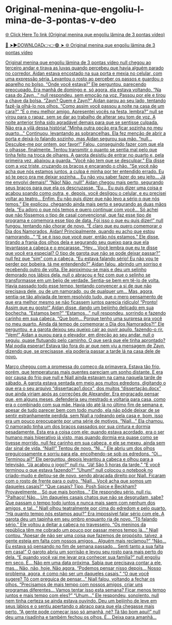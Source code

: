 # Original-menina-que-engoliu-l-mina-de-3-pontas-v-deo

<a href="https://skyhighway.sbs/rhgtfh"> 🌐 Click Here To link (Original menina que engoliu lâmina de 3 pontas vídeo)

🔴 ➤►DOWNLOAD👉👉🟢 ➤  <a href="https://skyhighway.sbs/rhgtfh"> 🌐 Original menina que engoliu lâmina de 3 pontas vídeo

Original menina que engoliu lâmina de 3 pontas vídeo
null chegou ao terceiro andar e tirava as luvas quando percebeu que havia alguém parado no corredor. Aidan estava encostado na sua porta e mexia no celular, com uma expressão séria. Levantou o rosto ao perceber os passos e guardou o aparelho no bolso.
“Onde você estava?” Ele perguntou, parecendo preocupado.
Era manhã de domingo e, só agora, ela estava voltando.
“Na casa do Zayn...” null respondeu, sem emoção na voz. Passou por ele e tirou a chave da bolsa.
“Zayn? Quem é Zayn?” Aidan parou ao seu lado, tentando fazê-la olhá-lo nos olhos. “Como assim você passou a noite na casa de um cara?”
“É o meu melhor amigo. Apresentei vocês na festa, lembra?” null se virou para o rapaz, sem se dar ao trabalho de alterar seu tom de voz. A noite anterior tinha sido agradável demais para que se sentisse culpada. Não era a vilã dessa história! “Minha outra opção era ficar sozinha no meu quarto...” Continuou, levantando as sobrancelhas.
Ela fez menção de abrir a porta e deixá-lo falando sozinho, mas Aidan segurou sua mão.
“null... Desculpe-me por ontem, por favor!” Falou, conseguindo fazer com que ela o olhasse, finalmente. Tentou transmitir o quanto se sentia mal pelo que tinha feito na troca de olhares.
A garota desistiu de entrar no quarto e, pela primeira vez, abaixou a guarda.
“Você não tem que se desculpar.” Ela disse com a voz triste, cruzando os braços e encarando o chão. “Se você não acha que nós estamos juntos, a culpa é minha por ter entendido errado. Eu só te peço pra me deixar sozinha... Eu não vou saber fazer do seu jeito... Já me envolvi demais!”
“Não! Não, null!” Aidan chegou mais perto, segurando seus braços para que ela os descruzasse. “Eu... Eu quis dizer uma coisa e acabou soando como outra, e, depois, você desligou o celular, e eu precisei voltar ao teatro... Enfim. Eu não quis dizer que não levo a sério o que nós temos.” Ele explicou, chegando ainda mais perto e segurando as duas mãos dela. “Eu adoro o que nós temos e quero continuar com você... Só achei que não fôssemos o tipo de casal convencional, que faz esse tipo de programa e comemora esse tipo de data. Foi isso o que eu quis dizer!”
null fungou, tentando não chorar de novo.
“É claro que eu quero comemorar o Dia dos Namorados, Aidan! Principalmente, quando eu acho que estou namorando...”
“E se é isso que você quer, então nós estamos.” Ele disse, tirando a franja dos olhos dela e segurando seu queixo para que ela levantasse a cabeça e o encarasse. “Hey... Você lembra que eu te disse que você era especial? O tipo de garota que não se pode deixar passar?” null fez que “sim” com a cabeça. “Eu estava falando sério! Eu não vou te perder por bobeira, tá me entendendo?” Aidan falou, abrindo um sorriso e recebendo outro de volta.
Ele aproximou-se mais e deu um selinho demorado nos lábios dela. null o abraçou e fez com que o selinho se transformasse em um beijo de verdade. Sentia-se bem em tê-lo de volta. Havia passado todo esse tempo, tentando convencer a si de que não precisava dele, ou de um namorado, ou de qualquer um... Mas, agora, sentia-se tão aliviada de terem resolvido tudo, que o mero pensamento de que era melhor mesmo se não ficassem juntos parecia ridículo!
“Pronto! Assim que eu gosto!” Aidan disse, dando um beijinho delicado em sua bochecha. “Estamos bem?”
“Estamos...” null respondeu, sorrindo e fazendo carinho em sua cabeça.
“Que bom... Porque tenho uma surpresa pra você no meu quarto. Ainda dá tempo de comemorar o Dia dos Namorados?!” Ele perguntou, e a garota deixou seu queixo cair ao ouvir aquilo, fazendo-o rir. “Vem!” Aidan a puxou para o elevador, em direção ao seu andar.
null o seguiu, quase flutuando pelo caminho.
O que será que ele tinha aprontado? Mal podia esperar!
Estava tão fora do ar que nem viu a mensagem de Zayn, dizendo que, se precisasse, ela poderia passar a tarde lá na casa dele de novo.

Março chegou com a promessa do começo da primavera. Estava tão frio, porém, que temperaturas mais quentes pareciam um sonho distante. E era por causa do frio que null e Niall ainda estavam na cama naquela tarde de sábado. A garota estava sentada em meio aos muitos edredons, digitando o que era o seu arquivo “dissertacao1.docx”, dos muitos “dissertação.docx” que ainda viriam após as correções de Alexander.
Era engraçado pensar que, em alguns meses, defenderia seu mestrado e voltaria para casa, como era o combinado com sua mãe. Havia ido até lá no último fim de semana e, apesar de tudo parecer bem com todo mundo, ela não pôde deixar de se sentir estranhamente perdida, sem Niall a rodeando pela casa e, bom, isso era um pouco preocupante por uma série de motivos.
“Niall...” Ela chamou. O namorado tinha um dos braços passados por sua cintura e dormia pesadamente. Esta era a coisa com ele: quando estava acordado, era o ser humano mais hiperativo já visto, mas quando dormia era quase como se tivesse morrido. null fez carinho em sua cabeça, e ele se mexeu, ainda sem dar sinal de vida. “Niall!” Tentou de novo. “Ni...”
Ele abriu um dos olhos preguiçosamente e sorriu para ela, encolhendo-se sob os edredons.
“Oi... Terminou aí?” Ele perguntou, depois levantou a cabeça e olhou para a televisão. “Já acabou o jogo?”
null riu.
“Já! São 5 horas da tarde.”
“E você terminou o que estava fazendo?”
“Uhum!” null colocou o notebook no criado-mudo e deitou-se de novo, sendo abraçada direito por Niall. Ficaram com o rosto de frente para o outro. “Niall... Você acha que somos um daqueles casais?”
“Que casais? Tipo, Posh Spice e Beckham? Provavelmente... Só que mais bonitos...” Ele respondeu sério.
null riu.
“Palhaço! Não... Um daqueles casais chatos que não se desgrudam, sabe? Que passam o tempo todo juntos e nunca mais saem com nenhum dos amigos, e tal...”
Niall olhou teatralmente por cima do edredom e pelo quarto.
“Há quanto tempo nós estamos aqui?”
Era impossível falar sério com ele. A garota deu um tapinha em seu ombro enquanto ria de novo.
“Tô falando sério.”
Ele voltou a deitar a cabeça no travesseiro.
“Os meninos da república têm me cobrado um pouco por passar menos tempo lá...” Niall contou. “Apesar de não ser uma coisa que fazemos de propósito, talvez, a gente esteja em falta com nossos amigos... Alguém mais reclamou?”
“Não... Eu estava só pensando no fim de semana passado... Senti tanto a sua falta em casa!”
O garoto abriu um sorrisão e levou seu rosto para mais perto do dela.
“E quando você vai me levar pra conhecer sua família?”
null engoliu em seco. É... Não em uma data próxima. Sabia que precisava contar a ele, mas... Não, não, hoje. Não agora.
“Podemos pensar nisso depois... Nosso problema, agora, é como não ser um daqueles casais.”
“O que você sugere? Tô com preguiça de pensar...” Niall falou, voltando a fechar os olhos.
“Precisamos de mais tempo com nossos amigos, criar uns programas diferentes... Vamos tentar isso esta semana? Ficar menos tempo juntos e mais tempo com eles?”
“Uhum...” Ele respondeu, sonolento. null nem tinha certeza se ainda estava ouvindo. Deu um beijinho de leve em seus lábios e o sentiu apertando o abraço para que ela chegasse mais perto. “A gente pode começar isso só amanhã, né? Tá tão bom aqui!”
null deu uma risadinha e também fechou os olhos.
É... Deixa para amanhã...
